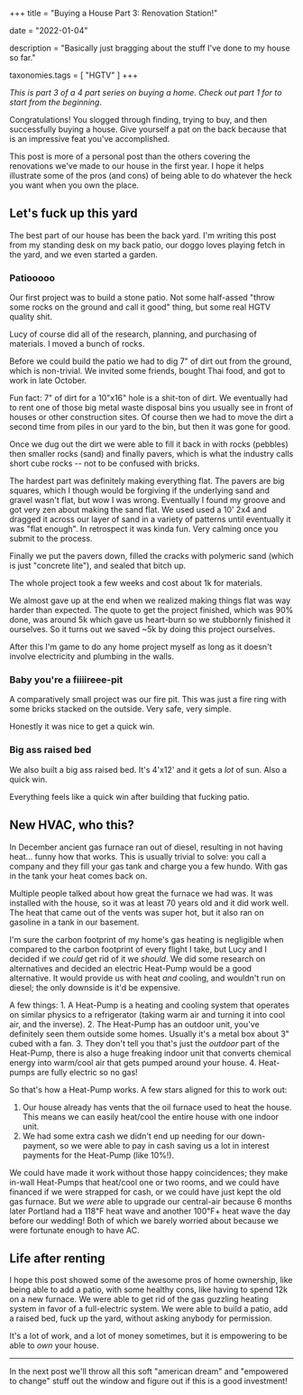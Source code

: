 +++
title = "Buying a House Part 3: Renovation Station!"

date = "2022-01-04"

description = "Basically just bragging about the stuff I've done to my house so far."

taxonomies.tags = [
    "HGTV"
]
+++

*This is part 3 of a 4 part series on buying a home*. *Check out part 1
for to start from the beginning*.

Congratulations! You slogged through finding, trying to buy, and then
successfully buying a house. Give yourself a pat on the back because
that is an impressive feat you've accomplished.

This post is more of a personal post than the others covering the
renovations we've made to our house in the first year. I hope it helps
illustrate some of the pros (and cons) of being able to do whatever the
heck you want when you own the place.

## Let's fuck up this yard

The best part of our house has been the back yard. I'm writing this post
from my standing desk on my back patio, our doggo loves playing fetch in
the yard, and we even started a garden.

### Patiooooo

Our first project was to build a stone patio. Not some half-assed "throw
some rocks on the ground and call it good" thing, but some real HGTV
quality shit.

Lucy of course did all of the research, planning, and purchasing of
materials. I moved a bunch of rocks.

Before we could build the patio we had to dig 7" of dirt out from the
ground, which is non-trivial. We invited some friends, bought Thai food,
and got to work in late October.

Fun fact: 7" of dirt for a 10"x16" hole is a shit-ton of dirt. We
eventually had to rent one of those big metal waste disposal bins you
usually see in front of houses or other construction sites. Of course
then we had to move the dirt a second time from piles in our yard to the
bin, but then it was gone for good.

Once we dug out the dirt we were able to fill it back in with rocks
(pebbles) then smaller rocks (sand) and finally pavers, which is what
the industry calls short cube rocks -- not to be confused with bricks.

The hardest part was definitely making everything flat. The pavers are
big squares, which I though would be forgiving if the underlying sand
and gravel wasn't flat, but wow I was wrong. Eventually I found my
groove and got very zen about making the sand flat. We used used a 10'
2x4 and dragged it across our layer of sand in a variety of patterns
until eventually it was "flat enough". In retrospect it was kinda fun.
Very calming once you submit to the process.

Finally we put the pavers down, filled the cracks with polymeric sand
(which is just "concrete lite"), and sealed that bitch up.

The whole project took a few weeks and cost about 1k for materials.

We almost gave up at the end when we realized making things flat was way
harder than expected. The quote to get the project finished, which was
90% done, was around 5k which gave us heart-burn so we stubbornly
finished it ourselves. So it turns out we saved ~5k by doing this
project ourselves.

After this I'm game to do any home project myself as long as it doesn't
involve electricity and plumbing in the walls.

### Baby you're a fiiiireee-pit

A comparatively small project was our fire pit. This was just a fire
ring with some bricks stacked on the outside. Very safe, very simple.

Honestly it was nice to get a quick win.

### Big ass raised bed

We also built a big ass raised bed. It's 4'x12' and it gets a *lot* of
sun. Also a quick win.

Everything feels like a quick win after building that fucking patio.

## New HVAC, who this?

In December ancient gas furnace ran out of diesel, resulting in not
having heat... funny how that works. This is usually trivial to solve:
you call a company and they fill your gas tank and charge you a few
hundo. With gas in the tank your heat comes back on.

Multiple people talked about how great the furnace we had was. It was
installed with the house, so it was at least 70 years old and it did
work well. The heat that came out of the vents was super hot, but it
also ran on gasoline in a tank in our basement.

I'm sure the carbon footprint of my home's gas heating is negligible
when compared to the carbon footprint of every flight I take, but Lucy
and I decided if we *could* get rid of it we *should*. We did some
research on alternatives and decided an electric Heat-Pump would be a
good alternative. It would provide us with heat *and* cooling, and
wouldn't run on diesel; the only downside is it'd be expensive.

A few things: 1. A Heat-Pump is a heating and cooling system that
operates on similar physics to a refrigerator (taking warm air and
turning it into cool air, and the inverse). 2. The Heat-Pump has an
outdoor unit, you've definitely seen them outside some homes. Usually
it's a metal box about 3" cubed with a fan. 3. They don't tell you
that's just the *outdoor* part of the Heat-Pump, there is also a huge
freaking indoor unit that converts chemical energy into warm/cool air
that gets pumped around your house. 4. Heat-pumps are fully electric so
no gas!

So that's how a Heat-Pump works. A few stars aligned for this to work
out:

1.  Our house already has vents that the oil furnace used to heat the
    house. This means we can easily heat/cool the entire house with one
    indoor unit.
2.  We had some extra cash we didn't end up needing for our
    down-payment, so we were able to pay in cash saving us a lot in
    interest payments for the Heat-Pump (like 10%!).

We could have made it work without those happy coincidences; they make
in-wall Heat-Pumps that heat/cool one or two rooms, and we could have
financed if we were strapped for cash, or we could have just kept the
old gas furnace. But we *were* able to upgrade our central-air because 6
months later Portland had a 118℉ heat wave and another 100℉+ heat wave
the day before our wedding! Both of which we barely worried about
because we were fortunate enough to have AC.

## Life after renting

I hope this post showed some of the awesome pros of home ownership, like
being able to add a patio, with some healthy cons, like having to spend
12k on a new furnace. We were able to get rid of the gas guzzling
heating system in favor of a full-electric system. We were able to build
a patio, add a raised bed, fuck up the yard, without asking anybody for
permission.

It's a lot of work, and a lot of money sometimes, but it is empowering
to be able to *own* your house.

------------------------------------------------------------------------

In the next post we'll throw all this soft "american dream" and
"empowered to change" stuff out the window and figure out if this is a
good investment!
